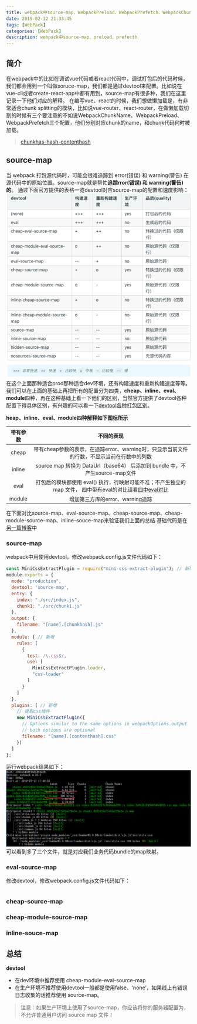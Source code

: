 ```yaml
---
title: webpack中source-map、WebpackPreload、WebpackPrefetch、WebpackChunkName
date: 2019-02-12 21:33:45
tags: [WebPack]
categories: [WebPack]
description: webpack中source-map、preload、prefecth
---
```

## 简介
在webpack中的比如在调试vue代码或者react代码中，调试打包后的代码时候，我们都会用到一个叫做soruce-map，我们都是通过devtool来配置。比如说在vue-cli或者create-react-app中都有用到，source-map有很多种，我们在这里记录一下他们对应的解释。
在编写vue、react的时候，我们想做懒加载是，有非常适合chunk splitting的模块，比如说vue-router、react-router，在做懒加载切割的时候有三个要注意的不如说WebpackChunkName、WebpackPreload、WebpackPrefetch三个配置，他们分别对应chunk的name，和chunk代码何时被加载。
> [chunkhas-hash-contenthash](/blog/webpack/webpack-chunkhas-hash-contenthash.html)
## source-map
当 webpack 打包源代码时，可能会很难追踪到 error(错误) 和 warning(警告) 在源代码中的原始位置。source-map就是帮忙**追踪rror(错误) 和 warning(警告)的**。
通过下面官方提供的表格一览devtool对应source-map的配置和速度影响：
![webpack source-map](../../images/webpack/webpack-1-2.png)
在这个上面那种适合prod那种适合dev环境，还有构建速度和重新构建速度等等。我们可以在上面的基础上再把所有的配置分为四类，**cheap、inline、eval、module**四种，再在这种基础上看一下他们的区别，当然官方提供了devtool各种配置下得具体区别，有兴趣的可以看一下[devtool各种打包区别](https://github.com/webpack/webpack/tree/master/examples/source-map)。

**heap、inline、eval、module四种解释如下图标所示**

| 带有参数	| 不同的表现 |
|:----------:|:-------------:|
| cheap |  带有cheap参数的表示，在追踪error、warning时，只显示当前文件的行数，不显示当前在行数中的列数 |
| inline |  source map 转换为 DataUrl（base64） 后添加到 bundle 中，不产生source-map文件 |
| eval |  打包后的模块都使用 eval() 执行，行映射可能不准；不产生独立的 map 文件， 四中带有eval的对比请看[四中eval对比](https://webpack.docschina.org/configuration/devtool#%E5%AF%B9%E4%BA%8E%E5%BC%80%E5%8F%91%E7%8E%AF%E5%A2%83) |
| module | 增加第三方库的error、warning追踪 |

在下面对比source-map、eval-source-map、cheap-source-map、cheap-module-source-map、inline-souce-map来验证我们上面的总结
基础代码是在[另一篇博客](/blog/webpack/webpack-chunkhas-hash-contenthash.html)中
### source-map
webpack中用使用devtool，修改webpack.config.js文件代码如下：
```javascript
const MiniCssExtractPlugin = require("mini-css-extract-plugin"); // 新增
module.exports = {
  mode: "production",
  devtool: 'source-map',
  entry: {
    index: "./src/index.js",
    chunk1: "./src/chunk1.js"
  },
  output: {
    filename: "[name].[chunkhash].js"
  },
  module: { // 新增
    rules: [
      {
        test: /\.css$/,
        use: [
          MiniCssExtractPlugin.loader, 
          "css-loader"
        ]
      }
    ]
  },
  plugins: [ // 新增
    // 提取css插件
    new MiniCssExtractPlugin({
      // Options similar to the same options in webpackOptions.output
      // both options are optional
      filename: "[name].[contenthash].css"
    })
  ]
};
```
运行webpack结果如下：
![webpack contenthash hash chunkhash](../../images/webpack/webpack-2-1.png)
可以看到多了三个文件，就是对应我们业务代码bundle的map映射。
### eval-source-map
修改devtool，修改webpack.config.js文件代码如下：
```javascript
```
### cheap-source-map

### cheap-module-source-map

### inline-souce-map

## 总结
**devtool**
- 在dev环境中推荐使用 cheap-module-eval-source-map
- 在生产环境不推荐使用devtool一般都是使用false、‘none’，如果线上有错误日志收集的话推荐使用 source-map。

> 注意：如果生产环境上使用了source-map，你应该将你的服务器配置为，不允许普通用户访问 source map 文件！
